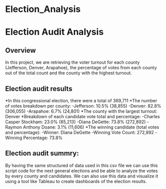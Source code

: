 # Election_Analysis

# Election Audit Analysis

## Overview

In this project, we are retrieving the voter turnout for each county (Jefferson, Denver, Arapahoe), the percentage of votes from each county 
out of the total count and the county with the highest turnout.

## Election audit results

 *In this congressional election, there were a total of 369,711
 *The number of votes breakdown per county:
	-Jefferson: 10.5% (38,855)
	-Denver: 82.8% (306,055)
	-Arapahoe: 6.7% (24,801)
 *The county with the largest turnout: Denver
 *Breakdown of each candidate vote total and percentage:
	-Charles Casper Stockham: 23.0% (85,213)
	-Diana DeGette: 73.8% (272,892)
	-Raymon Anthony Doane: 3.1% (11,606)
 *The winning candidate (total votes and percentage):
	-Winner: Diana DeGette
	-Winning Vote Count: 272,892
	-Winning Percentage: 73.8%

## Election audit summry:

By having the same structured of data used in this csv file we can use this script code for the next general
elections and be able to analyze the votes by every county and candidates. We can also use this data and visualize it
using a tool like Tableau to create dashboards of the election results.
			
